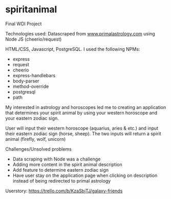 # spiritanimal

Final WDI Project

Technologies used:
Datascraped from www.primalastrology.com using Node JS (cheerio/request)

HTML/CSS, Javascript, PostgreSQL. I used the following NPMs:
- express
- request
- cheerio
- express-handlebars
- body-parser
- method-override
- postgresql
- path

My interested in astrology and horoscopes led me to creating an application that determines your spirit animal by using your western horoscope and your eastern zodiac sign.

User will input their western horoscope (aquarius, aries & etc.) and input their eastern zodiac sign (horse, sheep). The two inputs will return a spirit animal (firefly, wolf, unicorn)

Challenges/Unsolved problems
- Data scraping with Node was a challenge
- Adding more content in the spirit animal description
- Add feature to determine eastern zodiac sign
- Have user stay on the application page when clicking on description instead of being redirected to primal astrology

Userstory:
https://trello.com/b/KzaSbjTJ/galaxy-friends